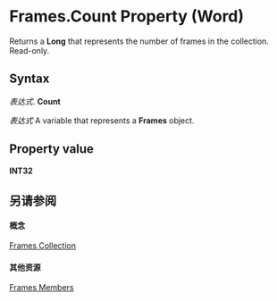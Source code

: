 
# Frames.Count Property (Word)

Returns a  **Long** that represents the number of frames in the collection. Read-only.


## Syntax

 _表达式_. **Count**

 _表达式_ A variable that represents a **Frames** object.


## Property value

 **INT32**


## 另请参阅


#### 概念


[Frames Collection](d0f526b5-ae1d-ad7a-0da3-5a7b30526b55.md)
#### 其他资源


[Frames Members](http://msdn.microsoft.com/library/aa217b61-75be-b25f-6b3a-b941cdd868d7%28Office.15%29.aspx)